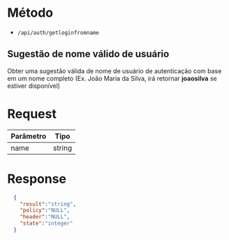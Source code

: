 # Método

- `/api/auth/getloginfromname`

Sugestão de nome válido de usuário
-

Obter uma sugestão válida de nome de usuário de autenticação com base em um nome completo (Ex. João Maria da Silva, irá retornar **joaosilva** se estiver disponível)

# Request

| Parâmetro | Tipo |
| ------ | ------ |
| name | string |

# Response

```json
  {
    "result":"string",
    "policy":"NULL",
    "header":"NULL",
    "state":"integer"
  }
```

